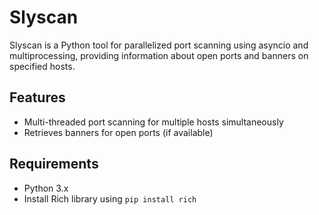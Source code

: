 # Slyscan

Slyscan is a Python tool for parallelized port scanning using asyncio and multiprocessing, providing information about open ports and banners on specified hosts.

## Features

- Multi-threaded port scanning for multiple hosts simultaneously
- Retrieves banners for open ports (if available)

## Requirements

- Python 3.x
- Install Rich library using `pip install rich`
